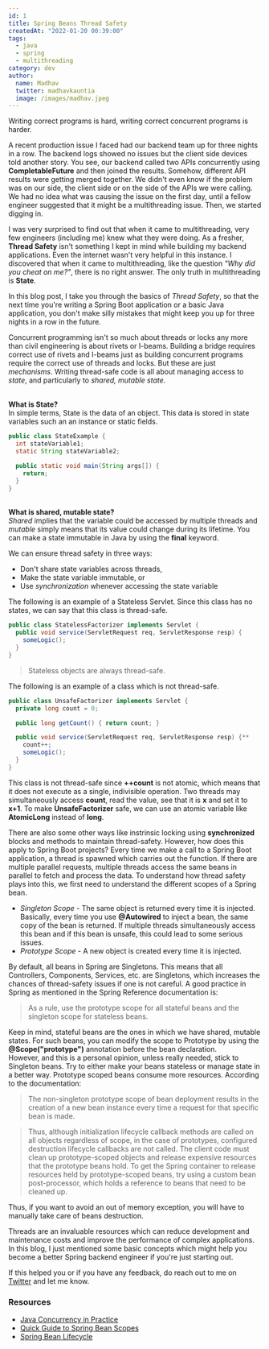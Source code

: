 ```yaml
---
id: 1
title: Spring Beans Thread Safety
createdAt: "2022-01-20 00:39:00"
tags:
  - java
  - spring
  - multithreading
category: dev
author:
  name: Madhav
  twitter: madhavkauntia
  image: /images/madhav.jpeg
---
```


Writing correct programs is hard, writing correct concurrent programs is harder.

A recent production issue I faced had our backend team up for three nights in a row. The backend logs showed no issues but the client side devices told another story. You see, our backend called two APIs concurrently using **CompletableFuture** and then joined the results. Somehow, different API results were getting merged together. We didn't even know if the problem was on our side, the client side or on the side of the APIs we were calling. We had no idea what was causing the issue on the first day, until a fellow engineer suggested that it might be a multithreading issue. Then, we started digging in.

I was very surprised to find out that when it came to multithreading, very few engineers (including me) knew what they were doing. As a fresher, **Thread Safety** isn't something I kept in mind while building my backend applications. Even the internet wasn't very helpful in this instance. I discovered that when it came to multithreading, like the question _"Why did you cheat on me?"_, there is no right answer. The only truth in multithreading is **State**.

In this blog post, I take you through the basics of _Thread Safety_, so that the next time you're writing a Spring Boot application or a basic Java application, you don't make silly mistakes that might keep you up for three nights in a row in the future.

Concurrent programming isn't so much about threads or locks any more than civil engineering is about rivets or I-beams. Building a bridge requires correct use of rivets and I-beams just as building concurrent programs require the correct use of threads and locks. But these are just _mechanisms_. Writing thread-safe code is all about managing access to _state_, and particularly to _shared, mutable state_.

\
**What is State?**\
In simple terms, State is the data of an object. This data is stored in state variables such an an instance or static fields.

```java
public class StateExample {
  int stateVariable1;
  static String stateVariable2;

  public static void main(String args[]) {
    return;
  }
}
```

\
**What is shared, mutable state?**\
_Shared_ implies that the variable could be accessed by multiple threads and _mutable_ simply means that its value could change during its lifetime. You can make a state immutable in Java by using the **final** keyword.

We can ensure thread safety in three ways:

- Don't share state variables across threads,
- Make the state variable immutable, or
- Use _synchronization_ whenever accessing the state variable

The following is an example of a Stateless Servlet. Since this class has no states, we can say that this class is thread-safe.

```java
public class StatelessFactorizer implements Servlet {
  public void service(ServletRequest req, ServletResponse resp) {
    someLogic();
  }
}
```

> Stateless objects are always thread-safe.

The following is an example of a class which is not thread-safe.

```java
public class UnsafeFactorizer implements Servlet {
  private long count = 0;

  public long getCount() { return count; }

  public void service(ServletRequest req, ServletResponse resp) {**
    count++;
    someLogic();
  }
}
```

This class is not thread-safe since **++count** is not atomic, which means that it does not execute as a single, indivisible operation. Two threads may simultaneously access **count**, read the value, see that it is **x** and set it to **x+1**. To make **UnsafeFactorizer** safe, we can use an atomic variable like **AtomicLong** instead of **long**.

There are also some other ways like instrinsic locking using **synchronized** blocks and methods to maintain thread-safety. However, how does this apply to Spring Boot projects? Every time we make a call to a Spring Boot application, a thread is spawned which carries out the function. If there are multiple parallel requests, multiple threads access the same beans in parallel to fetch and process the data. To understand how thread safety plays into this, we first need to understand the different scopes of a Spring bean.

- _Singleton Scope_ - The same object is returned every time it is injected. Basically, every time you use **@Autowired** to inject a bean, the same copy of the bean is returned. If multiple threads simultaneously access this bean and if this bean is unsafe, this could lead to some serious issues.
- _Prototype Scope_ - A new object is created every time it is injected.

By default, all beans in Spring are Singletons. This means that all Controllers, Components, Services, etc. are Singletons, which increases the chances of thread-safety issues if one is not careful. A good practice in Spring as mentioned in the Spring Reference documentation is:

> As a rule, use the prototype scope for all stateful beans and the singleton scope for stateless beans.

Keep in mind, stateful beans are the ones in which we have shared, mutable states. For such beans, you can modify the scope to Prototype by using the **@Scope("prototype")** annotation before the bean declaration.\
However, and this is a personal opinion, unless really needed, stick to Singleton beans. Try to either make your beans stateless or manage state in a better way. Prototype scoped beans consume more resources. According to the documentation:

> The non-singleton prototype scope of bean deployment results in the creation of a new bean instance every time a request for that specific bean is made.

> Thus, although initialization lifecycle callback methods are called on all objects regardless of scope, in the case of prototypes, configured destruction lifecycle callbacks are not called. The client code must clean up prototype-scoped objects and release expensive resources that the prototype beans hold. To get the Spring container to release resources held by prototype-scoped beans, try using a custom bean post-processor, which holds a reference to beans that need to be cleaned up.

Thus, if you want to avoid an out of memory exception, you will have to manually take care of beans destruction.

Threads are an invaluable resources which can reduce development and maintenance costs and improve the performance of complex applications. In this blog, I just mentioned some basic concepts which might help you become a better Spring backend engineer if you're just starting out.

If this helped you or if you have any feedback, do reach out to me on [Twitter](https://twitter.com/MadhavKauntia) and let me know.

### Resources

- [Java Concurrency in Practice](https://www.amazon.in/dp/B004V9OA84/ref=dp-kindle-redirect?_encoding=UTF8&btkr=1)
- [Quick Guide to Spring Bean Scopes](https://www.baeldung.com/spring-bean-scopes)
- [Spring Bean Lifecycle](https://dzone.com/articles/spring-bean-lifecycle)
